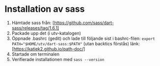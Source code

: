 # Installation av sass

1) Hämtade sass från: [https://github.com/sass/dart-sass/releases/tag/1.6.1]
2) Packade upp det (i utv-katalogen)
3) Öppnade .bashrc (gedit) och lade till följande sist i bashrc-filen:
   `export PATH="$HOME/utv/dart-sass:$PATH"`
   (utan backtics förstås)
   länk: [https://katiek2.github.io/path-doc/]
4) Startade om terminalen
5) Verifierade installationen med `sass --version`
   


